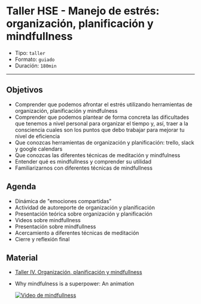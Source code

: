 # Taller HSE - Manejo de estrés: organización, planificación y mindfullness

- Tipo: `taller`
- Formato: `guiado`
- Duración: `180min`

***

## Objetivos

- Comprender que podemos afrontar el estrés utilizando herramientas de
  organización, planificación y mindfulness
- Comprender que podemos plantear de forma concreta las dificultades que tenemos
  a nivel personal para organizar el tiempo y, así, traer a la consciencia
  cuales son los puntos que debo trabajar para mejorar tu nivel de eficiencia
- Que conozcas herramientas de organización y planificación: trello, slack y
  google calendars
- Que conozcas las diferentes técnicas de meditación y mindfulness
- Entender qué es mindfullness y comprender su utilidad
- Familiarizarnos con diferentes técnicas de mindfullness

## Agenda

- Dinámica de "emociones compartidas"
- Actividad de autoreporte de organización y planificación
- Presentación teórica sobre organización y planificación
- Videos sobre mindfullness
- Presentación sobre mindfullness
- Acercamiento a diferentes técnicas de meditación
- Cierre y reflexión final

## Material

- [Taller IV. Organización, planificación y mindfullness](https://docs.google.com/presentation/d/1M8hXnxLlzBwenINyqKZUqUDBqQ3x42bzh_gZAuT7aa8/edit?usp=sharing)
- Why mindfulness is a superpower: An animation

  [![Video de mindfullness](https://img.youtube.com/vi/w6T02g5hnT4/0.jpg)](https://www.youtube.com/watch?v=w6T02g5hnT4&feature=youtu.be)
